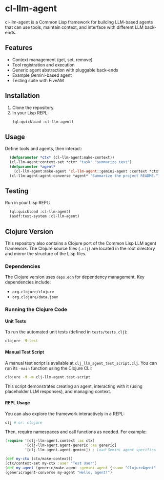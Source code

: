 # cl-llm-agent

cl-llm-agent is a Common Lisp framework for building LLM-based agents that can use tools,
maintain context, and interface with different LLM back-ends.

## Features
- Context management (get, set, remove)
- Tool registration and execution
- Generic agent abstraction with pluggable back-ends
- Example Gemini-based agent
- Testing suite with FiveAM

## Installation
1. Clone the repository.
2. In your Lisp REPL:
   ```lisp
   (ql:quickload :cl-llm-agent)
   ```

## Usage
Define tools and agents, then interact:
```lisp
  (defparameter *ctx* (cl-llm-agent:make-context))
  (cl-llm-agent:context-set *ctx* "task" "summarize text")
  (defparameter *agent*
    (cl-llm-agent:make-agent 'cl-llm-agent::gemini-agent :context *ctx*))
  (cl-llm-agent:agent-converse *agent* "Summarize the project README.")
```

## Testing
Run in your Lisp REPL:
```lisp
  (ql:quickload :cl-llm-agent)
  (asdf:test-system :cl-llm-agent)
```
## Clojure Version

This repository also contains a Clojure port of the Common Lisp LLM agent framework.
The Clojure source files (`.clj`) are located in the root directory and mirror the structure of the Lisp files.

### Dependencies

The Clojure version uses `deps.edn` for dependency management. Key dependencies include:
- `org.clojure/clojure`
- `org.clojure/data.json`

### Running the Clojure Code

#### Unit Tests

To run the automated unit tests (defined in `tests/tests.clj`):
```bash
clojure -M:test
```

#### Manual Test Script

A manual test script is available at `clj_llm_agent_test_script.clj`. You can run its `-main` function using the Clojure CLI:
```bash
clojure -M -m clj-llm-agent.test-script
```
This script demonstrates creating an agent, interacting with it (using placeholder LLM responses), and managing context.

#### REPL Usage

You can also explore the framework interactively in a REPL:
```bash
clj # or: clojure
```
Then, require namespaces and call functions as needed. For example:
```clojure
(require '[clj-llm-agent.context :as ctx]
         '[clj-llm-agent.agent-generic :as generic]
         '[clj-llm-agent.agent-gemini]) ; Load Gemini agent specifics

(def my-ctx (ctx/make-context))
(ctx/context-set my-ctx :user "Test User")
(def my-agent (generic/make-agent :gemini-agent {:name "ClojureAgent" :context my-ctx}))
(generic/agent-converse my-agent "Hello, agent!")
```